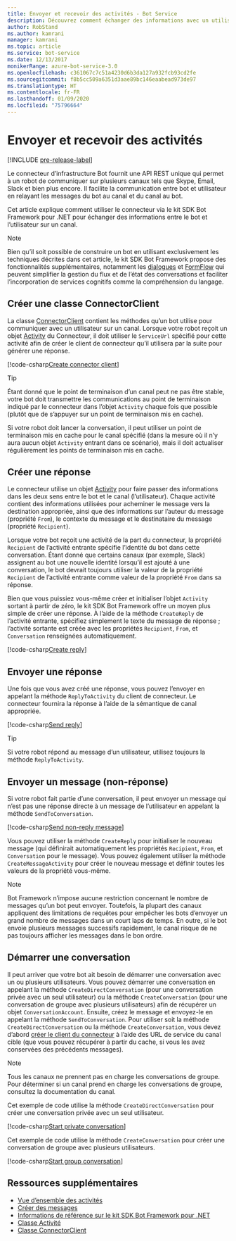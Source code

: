 ```yaml
---
title: Envoyer et recevoir des activités - Bot Service
description: Découvrez comment échanger des informations avec un utilisateur sur différents canaux en utilisant le service Connector via le kit SDK Bot Framework pour .NET.
author: RobStand
ms.author: kamrani
manager: kamrani
ms.topic: article
ms.service: bot-service
ms.date: 12/13/2017
monikerRange: azure-bot-service-3.0
ms.openlocfilehash: c361067c7c51a4230d6b3da127a932fcb93cd2fe
ms.sourcegitcommit: f8b5cc509a6351d3aae89bc146eaabead973de97
ms.translationtype: HT
ms.contentlocale: fr-FR
ms.lasthandoff: 01/09/2020
ms.locfileid: "75796664"
---
```

# <a name="send-and-receive-activities"></a>Envoyer et recevoir des activités

[!INCLUDE [pre-release-label](../includes/pre-release-label-v3.md)]

Le connecteur d’infrastructure Bot fournit une API REST unique qui permet à un robot de communiquer sur plusieurs canaux tels que Skype, Email, Slack et bien plus encore. Il facilite la communication entre bot et utilisateur en relayant les messages du bot au canal et du canal au bot. 

Cet article explique comment utiliser le connecteur via le kit SDK Bot Framework pour .NET pour échanger des informations entre le bot et l’utilisateur sur un canal. 

> [!NOTE]
> Bien qu’il soit possible de construire un bot en utilisant exclusivement les techniques décrites dans cet article, le kit SDK Bot Framework propose des fonctionnalités supplémentaires, notamment les [dialogues](bot-builder-dotnet-dialogs.md) et [FormFlow](bot-builder-dotnet-formflow.md) qui peuvent simplifier la gestion du flux et de l’état des conversations et faciliter l’incorporation de services cognitifs comme la compréhension du langage.

## <a name="create-a-connector-client"></a>Créer une classe ConnectorClient

La classe [ConnectorClient][ConnectorClient] contient les méthodes qu’un bot utilise pour communiquer avec un utilisateur sur un canal. Lorsque votre robot reçoit un objet <a href="https://docs.botframework.com/csharp/builder/sdkreference/dc/d2f/class_microsoft_1_1_bot_1_1_connector_1_1_activity.html" target="_blank">Activity</a> du Connecteur, il doit utiliser le `ServiceUrl` spécifié pour cette activité afin de créer le client de connecteur qu’il utilisera par la suite pour générer une réponse. 

[!code-csharp[Create connector client](../includes/code/dotnet-send-and-receive.cs#createConnectorClient)]

> [!TIP]
> Étant donné que le point de terminaison d’un canal peut ne pas être stable, votre bot doit transmettre les communications au point de terminaison indiqué par le connecteur dans l’objet `Activity` chaque fois que possible (plutôt que de s’appuyer sur un point de terminaison mis en cache). 
>
> Si votre robot doit lancer la conversation, il peut utiliser un point de terminaison mis en cache pour le canal spécifié (dans la mesure où il n’y aura aucun objet `Activity` entrant dans ce scénario), mais il doit actualiser régulièrement les points de terminaison mis en cache. 

## <a id="create-reply"></a> Créer une réponse

Le connecteur utilise un objet [Activity](bot-builder-dotnet-activities.md) pour faire passer des informations dans les deux sens entre le bot et le canal (l’utilisateur). Chaque activité contient des informations utilisées pour acheminer le message vers la destination appropriée, ainsi que des informations sur l’auteur du message (propriété `From`), le contexte du message et le destinataire du message (propriété `Recipient`).

Lorsque votre bot reçoit une activité de la part du connecteur, la propriété `Recipient` de l’activité entrante spécifie l’identité du bot dans cette conversation. Étant donné que certains canaux (par exemple, Slack) assignent au bot une nouvelle identité lorsqu’il est ajouté à une conversation, le bot devrait toujours utiliser la valeur de la propriété `Recipient` de l’activité entrante comme valeur de la propriété `From` dans sa réponse.

Bien que vous puissiez vous-même créer et initialiser l’objet `Activity` sortant à partir de zéro, le kit SDK Bot Framework offre un moyen plus simple de créer une réponse. À l’aide de la méthode `CreateReply` de l’activité entrante, spécifiez simplement le texte du message de réponse ; l’activité sortante est créée avec les propriétés `Recipient`, `From`, et `Conversation` renseignées automatiquement.

[!code-csharp[Create reply](../includes/code/dotnet-send-and-receive.cs#createReply)]

## <a name="send-a-reply"></a>Envoyer une réponse

Une fois que vous avez créé une réponse, vous pouvez l’envoyer en appelant la méthode `ReplyToActivity` du client de connecteur. Le connecteur fournira la réponse à l’aide de la sémantique de canal appropriée. 

[!code-csharp[Send reply](../includes/code/dotnet-send-and-receive.cs#sendReply)]

> [!TIP]
> Si votre robot répond au message d’un utilisateur, utilisez toujours la méthode `ReplyToActivity`.

## <a name="send-a-non-reply-message"></a>Envoyer un message (non-réponse) 

Si votre robot fait partie d’une conversation, il peut envoyer un message qui n’est pas une réponse directe à un message de l’utilisateur en appelant la méthode `SendToConversation`. 

[!code-csharp[Send non-reply message](../includes/code/dotnet-send-and-receive.cs#sendNonReplyMessage)]

Vous pouvez utiliser la méthode `CreateReply` pour initialiser le nouveau message (qui définirait automatiquement les propriétés `Recipient`, `From`, et `Conversation` pour le message). Vous pouvez également utiliser la méthode `CreateMessageActivity` pour créer le nouveau message et définir toutes les valeurs de la propriété vous-même.

> [!NOTE]
> Bot Framework n’impose aucune restriction concernant le nombre de messages qu’un bot peut envoyer. Toutefois, la plupart des canaux appliquent des limitations de requêtes pour empêcher les bots d’envoyer un grand nombre de messages dans un court laps de temps. En outre, si le bot envoie plusieurs messages successifs rapidement, le canal risque de ne pas toujours afficher les messages dans le bon ordre.

## <a name="start-a-conversation"></a>Démarrer une conversation

Il peut arriver que votre bot ait besoin de démarrer une conversation avec un ou plusieurs utilisateurs. Vous pouvez démarrer une conversation en appelant la méthode `CreateDirectConversation` (pour une conversation privée avec un seul utilisateur) ou la méthode `CreateConversation` (pour une conversation de groupe avec plusieurs utilisateurs) afin de récupérer un objet `ConversationAccount`. Ensuite, créez le message et envoyez-le en appelant la méthode `SendToConversation`. Pour utiliser soit la méthode `CreateDirectConversation` ou la méthode `CreateConversation`, vous devez d’abord [créer le client du connecteur](#create-a-connector-client) à l’aide des URL de service du canal cible (que vous pouvez récupérer à partir du cache, si vous les avez conservées des précédents messages). 

> [!NOTE]
> Tous les canaux ne prennent pas en charge les conversations de groupe. Pour déterminer si un canal prend en charge les conversations de groupe, consultez la documentation du canal.

Cet exemple de code utilise la méthode `CreateDirectConversation` pour créer une conversation privée avec un seul utilisateur.

[!code-csharp[Start private conversation](../includes/code/dotnet-send-and-receive.cs#startPrivateConversation)]

Cet exemple de code utilise la méthode `CreateConversation` pour créer une conversation de groupe avec plusieurs utilisateurs.

[!code-csharp[Start group conversation](../includes/code/dotnet-send-and-receive.cs#startGroupConversation)]

## <a name="additional-resources"></a>Ressources supplémentaires

- [Vue d’ensemble des activités](bot-builder-dotnet-activities.md)
- [Créer des messages](bot-builder-dotnet-create-messages.md)
- <a href="/dotnet/api/?view=botbuilder-3.11.0" target="_blank">Informations de référence sur le kit SDK Bot Framework pour .NET</a>
- <a href="https://docs.botframework.com/csharp/builder/sdkreference/dc/d2f/class_microsoft_1_1_bot_1_1_connector_1_1_activity.html" target="_blank">Classe Activité</a>
- <a href="/dotnet/api/microsoft.bot.connector.connectorclient" target="_blank">Classe ConnectorClient</a>

[ConnectorClient]: /dotnet/api/microsoft.bot.connector.connectorclient
